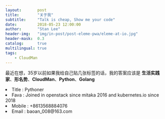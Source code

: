 ```yaml
---
layout:       post
title:        "关于我"
subtitle:     "Talk is cheap, Show me your code"
date:         2018-05-23 12:00:00
author:       "Stan Lee"
header-img:   "img/in-post/post-eleme-pwa/eleme-at-io.jpg"
header-mask:  0.3
catalog:      true
multilingual: true
tags:
    - CloudMan
---
```

最近在想，35岁以前如果我给自己贴几张标签的话，我的答案应该是 **生活实践家**、**形名势**、**CloudMan**、**Python**、**Golang**

<div>
<li> Title : Pythoner </li>
<li> Fava : Joined in openstack since mitaka 2016 and kubernetes.io since 2018 </li>
<li> Mobile : +8613568884076 </li>
<li> Email : baoan_008@163.com </li>
</div>
